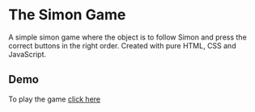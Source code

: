 # The Simon Game

A simple simon game where the object is to follow Simon and press the correct buttons in the right order.
Created with pure HTML, CSS and JavaScript.

## Demo

To play the game [click here](https://madeleinewoodbury.github.io/simon-game/)

